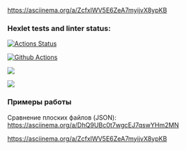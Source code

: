 https://asciinema.org/a/ZcfxlWV5E6ZeA7myijvX8ypKB

### Hexlet tests and linter status:
[![Actions Status](https://github.com/ppeter777/java-project-71/workflows/hexlet-check/badge.svg)](https://github.com/ppeter777/java-project-71/actions)

[![Github Actions](https://github.com/ppeter777/java-project-71/actions/workflows/my_workflow.yml/badge.svg)](https://github.com/ppeter777/java-project-71/actions/workflows/my_workflow.yml)

<a href="https://codeclimate.com/github/ppeter777/java-project-71/maintainability"><img src="https://api.codeclimate.com/v1/badges/06476602d8f5343b1456/maintainability" /></a>

<a href="https://codeclimate.com/github/ppeter777/java-project-71/test_coverage"><img src="https://api.codeclimate.com/v1/badges/06476602d8f5343b1456/test_coverage" /></a> 

### Примеры работы

Сравнение плоских файлов (JSON): https://asciinema.org/a/DhQ9UBc0t7wgcEJ7qswYHm2MN

https://asciinema.org/a/ZcfxlWV5E6ZeA7myijvX8ypKB
